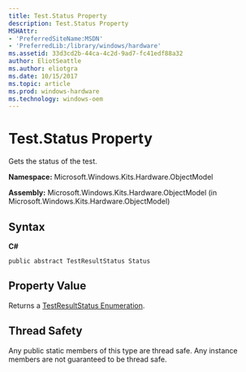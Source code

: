 ```yaml
---
title: Test.Status Property
description: Test.Status Property
MSHAttr:
- 'PreferredSiteName:MSDN'
- 'PreferredLib:/library/windows/hardware'
ms.assetid: 33d3cd2b-44ca-4c2d-9ad7-fc41edf88a32
author: EliotSeattle
ms.author: eliotgra
ms.date: 10/15/2017
ms.topic: article
ms.prod: windows-hardware
ms.technology: windows-oem
---
```


# Test.Status Property


Gets the status of the test.

**Namespace:** Microsoft.Windows.Kits.Hardware.ObjectModel

**Assembly:** Microsoft.Windows.Kits.Hardware.ObjectModel (in Microsoft.Windows.Kits.Hardware.ObjectModel)

## <span id="Syntax"></span><span id="syntax"></span><span id="SYNTAX"></span>Syntax


**C#**

`public abstract TestResultStatus Status`

## <span id="Property_Value"></span><span id="property_value"></span><span id="PROPERTY_VALUE"></span>Property Value


Returns a [TestResultStatus Enumeration](testresultstatus-enumeration.md).

## <span id="Thread_Safety"></span><span id="thread_safety"></span><span id="THREAD_SAFETY"></span>Thread Safety


Any public static members of this type are thread safe. Any instance members are not guaranteed to be thread safe.

 

 






